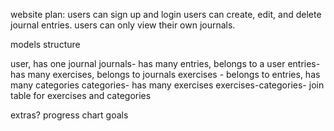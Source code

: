 website plan:
users can sign up and login
users can create, edit, and delete journal entries.
users can only view their own journals.


models structure

user, has one journal
journals- has many entries, belongs to a user
entries- has many exercises, belongs to journals
exercises - belongs to entries, has many categories
categories- has many exercises
exercises-categories- join table for exercises and categories

extras?
progress chart
goals 
